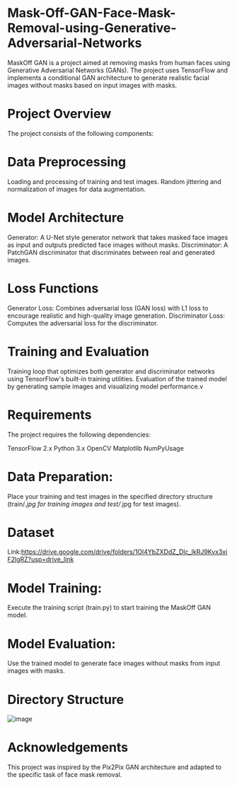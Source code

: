 # Mask-Off-GAN-Face-Mask-Removal-using-Generative-Adversarial-Networks
MaskOff GAN is a project aimed at removing masks from human faces using Generative Adversarial Networks (GANs). The project uses TensorFlow and implements a conditional GAN architecture to generate realistic facial images without masks based on input images with masks.
# Project Overview
The project consists of the following components:
# Data Preprocessing
Loading and processing of training and test images.
Random jittering and normalization of images for data augmentation.
# Model Architecture
Generator: A U-Net style generator network that takes masked face images as input and outputs predicted face images without masks.
Discriminator: A PatchGAN discriminator that discriminates between real and generated images.
# Loss Functions
Generator Loss: Combines adversarial loss (GAN loss) with L1 loss to encourage realistic and high-quality image generation.
Discriminator Loss: Computes the adversarial loss for the discriminator.
# Training and Evaluation
Training loop that optimizes both generator and discriminator networks using TensorFlow's built-in training utilities.
Evaluation of the trained model by generating sample images and visualizing model performance.v
# Requirements
The project requires the following dependencies:

TensorFlow 2.x
Python 3.x
OpenCV
Matplotlib
NumPyUsage
# Data Preparation:
Place your training and test images in the specified directory structure (train/*.jpg for training images and test/*.jpg for test images).
# Dataset 
Link:https://drive.google.com/drive/folders/1Ol4YbZXDdZ_Dlc_lkRJ9Kvx3xiF2lgRZ?usp=drive_link
# Model Training:
Execute the training script (train.py) to start training the MaskOff GAN model.
# Model Evaluation:
Use the trained model to generate face images without masks from input images with masks.

# Directory Structure

![image](https://github.com/Zidane-263/Mask-Off-GAN-Face-Mask-Removal-using-Generative-Adversarial-Networks/assets/145212977/9355d544-c40a-4225-916b-29a7f4aa337f)

# Acknowledgements
This project was inspired by the Pix2Pix GAN architecture and adapted to the specific task of face mask removal.



